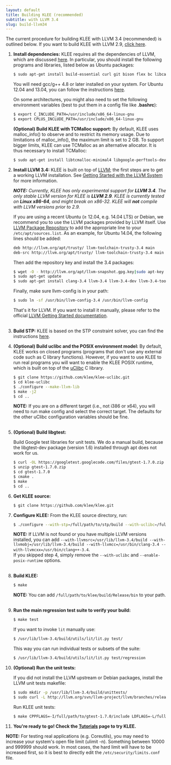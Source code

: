 ```yaml
---
layout: default
title: Building KLEE (recommended)
subtitle: with LLVM 3.4
slug: build-llvm34
---
```


The current procedure for building KLEE with LLVM 3.4 (recommended) is outlined below.
If you want to build KLEE with LLVM 2.9, [click here]({{site.baseurl}}/build-llvm29).

1. **Install dependencies:** KLEE requires all the dependencies of LLVM, which are discussed [here](http://llvm.org/docs/GettingStarted.html#requirements). In particular, you should install the following programs and libraries, listed below as Ubuntu packages:  

   ```bash
   $ sudo apt-get install build-essential curl git bison flex bc libcap-dev git cmake libboost-all-dev libncurses5-dev python-minimal python-pip unzip
   ```

   You will need gcc/g++ 4.8 or later installed on your system. For Ubuntu 12.04 and 13.04, you can follow the instructions [here](http://ubuntuhandbook.org/index.php/2013/08/install-gcc-4-8-via-ppa-in-ubuntu-12-04-13-04/).   

   On some architectures, you might also need to set the following environment variables (best to put them in a config file like **.bashrc**):  

   ```bash
   $ export C_INCLUDE_PATH=/usr/include/x86_64-linux-gnu  
   $ export CPLUS_INCLUDE_PATH=/usr/include/x86_64-linux-gnu
   ```

   **(Optional) Build KLEE with TCMalloc support:** By default, KLEE uses malloc_info() to observe and to restrict its memory usage. Due to limitations of malloc_info(), the maximum limit is set to 2 GB. To support bigger limits, KLEE can use TCMalloc as an alternative allocator. It is thus necessary to install TCMalloc:

   ```bash
   $ sudo apt-get install libtcmalloc-minimal4 libgoogle-perftools-dev
   ```

2. **Install LLVM 3.4:** KLEE is built on top of [LLVM](http://llvm.org); the first steps are to get a working LLVM installation. See [Getting Started with the LLVM System](http://llvm.org/docs/GettingStarted.html) for more information.

   _**NOTE:** Currently, KLEE has only experimental support for **LLVM 3.4**. The only stable LLVM version for KLEE is **LLVM 2.9**. KLEE is currently tested on **Linux x86-64**, and might break on x86-32. KLEE will **not** compile with LLVM versions prior to 2.9._

   If you are using a recent Ubuntu (≥ 12.04, e.g. 14.04 LTS) or Debian, we recommend you to use the LLVM packages provided by LLVM itself. Use [LLVM Package Repository](http://llvm.org/apt/) to add the appropriate line to your `/etc/apt/sources.list`. As an example, for Ubuntu 14.04, the following lines should be added:  

   ```bash
   deb http://llvm.org/apt/trusty/ llvm-toolchain-trusty-3.4 main  
   deb-src http://llvm.org/apt/trusty/ llvm-toolchain-trusty-3.4 main
   ```

   Then add the repository key and install the 3.4 packages:  

   ```bash
   $ wget -O - http://llvm.org/apt/llvm-snapshot.gpg.key|sudo apt-key add -  
   $ sudo apt-get update  
   $ sudo apt-get install clang-3.4 llvm-3.4 llvm-3.4-dev llvm-3.4-tools  
   ```

   Finally, make sure llvm-config is in your path:   

   ```bash
   $ sudo ln -sf /usr/bin/llvm-config-3.4 /usr/bin/llvm-config
   ```

   That's it for LLVM. If you want to install it manually, please refer to the official [LLVM Getting Started documentation](http://www.llvm.org/docs/GettingStarted.html).<br/><br/>  

3. **Build STP:** KLEE is based on the STP constraint solver, you can find the instructions [here]({{site.baseurl}}/build-stp).

4. **(Optional) Build uclibc and the POSIX environment model:** By default, KLEE works on closed programs (programs that don't use any external code such as C library functions). However, if you want to use KLEE to run real programs you will want to enable the KLEE POSIX runtime, which is built on top of the [uClibc](http://uclibc.org) C library.  

   ```bash
   $ git clone https://github.com/klee/klee-uclibc.git  
   $ cd klee-uclibc  
   $ ./configure --make-llvm-lib  
   $ make -j2  
   $ cd .. 
   ```

   **NOTE:** If you are on a different target (i.e., not i386 or x64), you will need to run make config and select the correct target. The defaults for the other uClibc configuration variables should be fine.<br/><br/>  

5. **(Optional) Build libgtest:**

   Build Google test libraries for unit tests. We do a manual build, because the libgtest-dev package (version 1.6) installed through apt does not work for us.  

   ```bash
   $ curl -OL https://googletest.googlecode.com/files/gtest-1.7.0.zip  
   $ unzip gtest-1.7.0.zip  
   $ cd gtest-1.7.0  
   $ cmake .  
   $ make  
   $ cd ..
   ```

6. **Get KLEE source:**  

   ```bash
   $ git clone https://github.com/klee/klee.git
   ```

7. **Configure KLEE:** From the KLEE source directory, run:  

   ```bash
   $ ./configure --with-stp=/full/path/to/stp/build --with-uclibc=/full/path/to/klee-uclibc --enable-posix-runtime
   ```

   **NOTE:** If LLVM is not found or you have multiple LLVM versions installed, you can add `--with-llvmsrc=/usr/lib/llvm-3.4/build --with-llvmobj=/usr/lib/llvm-3.4/build --with-llvmcc=/usr/bin/clang-3.4 --with-llvmcxx=/usr/bin/clang++-3.4`.  
If you skipped step 4, simply remove the `--with-uclibc` and `--enable-posix-runtime` options.<br/><br/>  

8. **Build KLEE:**  

   ```bash
   $ make  
   ```
   <!-- make DISABLE_ASSERTIONS=0 ENABLE_OPTIMIZED=1 ENABLE_SHARED=0 -j2-->

   **NOTE:** You can add `/full/path/to/klee/build/Release/bin` to your path.<br/><br/>


9. **Run the main regression test suite to verify your build:**
   
   ```bash
   $ make test
   ```
   
   If you want to invoke `lit` manually use:
   ```bash
   $ /usr/lib/llvm-3.4/build/utils/lit/lit.py test/
   ```
   
   This way you can run individual tests or subsets of the suite:
   ```bash
   $ /usr/lib/llvm-3.4/build/utils/lit/lit.py test/regression
   ```
   
10. **(Optional) Run the unit tests:**

    If you did not install the LLVM upstream or Debian packages,
    install the LLVM unit tests makefile:
   
    ```bash
    $ sudo mkdir -p /usr/lib/llvm-3.4/build/unittests/  
    $ sudo curl -L http://llvm.org/svn/llvm-project/llvm/branches/release_34/unittests/Makefile.unittest -o /usr/lib/llvm-3.4/build/unittests/Makefile.unittest  
    ```

    Run KLEE unit tests:

    ```bash
    $ make CPPFLAGS=-I/full/path/to/gtest-1.7.0/include LDFLAGS=-L/full/path/to/gtest-1.7.0 unittests
    ```
11. **You're ready to go! Check the [Tutorials]({{site.baseurl}}/tutorials) page to try KLEE.**

<!--    **NOTE:** The flags (DISABLE_ASSERTIONS, ENABLE_OPTIMIZED, ENABLE_SHARED) have to be the same as the ones used for building KLEE. -->

**NOTE:** For testing real applications (e.g. Coreutils), you may need to increase your system's open file limit (ulimit -n). Something between 10000 and 999999 should work. In most cases, the hard limit will have to be increased first, so it is best to directly edit the `/etc/security/limits.conf` file.<br/><br/>
